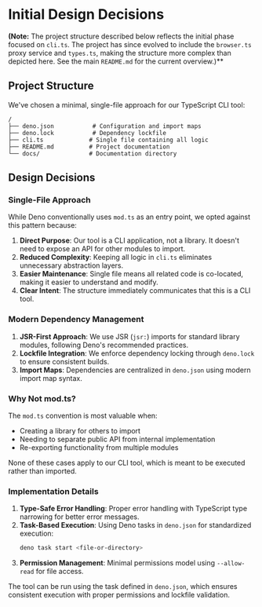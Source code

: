 # Initial Design Decisions

**(Note:** The project structure described below reflects the initial phase focused on `cli.ts`. The project has since evolved to include the `browser.ts` proxy service and `types.ts`, making the structure more complex than depicted here. See the main `README.md` for the current overview.)**

## Project Structure

We've chosen a minimal, single-file approach for our TypeScript CLI tool:

```
/
├── deno.json           # Configuration and import maps
├── deno.lock           # Dependency lockfile
├── cli.ts             # Single file containing all logic
├── README.md          # Project documentation
└── docs/              # Documentation directory
```

## Design Decisions

### Single-File Approach

While Deno conventionally uses `mod.ts` as an entry point, we opted against this pattern because:

1. **Direct Purpose**: Our tool is a CLI application, not a library. It doesn't need to expose an API for other modules to import.
2. **Reduced Complexity**: Keeping all logic in `cli.ts` eliminates unnecessary abstraction layers.
3. **Easier Maintenance**: Single file means all related code is co-located, making it easier to understand and modify.
4. **Clear Intent**: The structure immediately communicates that this is a CLI tool.

### Modern Dependency Management

1. **JSR-First Approach**: We use JSR (`jsr:`) imports for standard library modules, following Deno's recommended practices.
2. **Lockfile Integration**: We enforce dependency locking through `deno.lock` to ensure consistent builds.
3. **Import Maps**: Dependencies are centralized in `deno.json` using modern import map syntax.

### Why Not mod.ts?

The `mod.ts` convention is most valuable when:
- Creating a library for others to import
- Needing to separate public API from internal implementation
- Re-exporting functionality from multiple modules

None of these cases apply to our CLI tool, which is meant to be executed rather than imported.

### Implementation Details

1. **Type-Safe Error Handling**: Proper error handling with TypeScript type narrowing for better error messages.
2. **Task-Based Execution**: Using Deno tasks in `deno.json` for standardized execution:
   ```bash
   deno task start <file-or-directory>
   ```
3. **Permission Management**: Minimal permissions model using `--allow-read` for file access.

The tool can be run using the task defined in `deno.json`, which ensures consistent execution with proper permissions and lockfile validation.